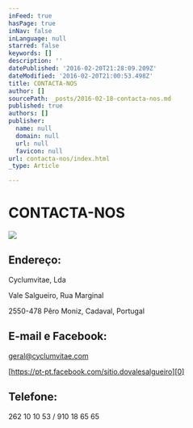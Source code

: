 ```yaml
---
inFeed: true
hasPage: true
inNav: false
inLanguage: null
starred: false
keywords: []
description: ''
datePublished: '2016-02-20T21:28:09.209Z'
dateModified: '2016-02-20T21:00:53.498Z'
title: CONTACTA-NOS
author: []
sourcePath: _posts/2016-02-18-contacta-nos.md
published: true
authors: []
publisher:
  name: null
  domain: null
  url: null
  favicon: null
url: contacta-nos/index.html
_type: Article

---
```

# CONTACTA-NOS
![](https://the-grid-user-content.s3-us-west-2.amazonaws.com/5aee513a-e03a-4b74-ba88-cee5ebb73aaf.JPG)

## Endereço:

Cyclumvitae, Lda

Vale Salgueiro, Rua Marginal

2550-478 Pêro Moniz, Cadaval, Portugal

## E-mail e Facebook: 

geral@cyclumvitae.com

[https://pt-pt.facebook.com/sitio.dovalesalgueiro][0]

## Telefone:

262 10 10 53 / 910 18 65 65  

[0]: https://pt-pt.facebook.com/sitio.dovalesalgueiro
